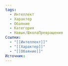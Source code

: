 ```yaml
---
tags:
  - Интеллект
  - Характер
  - Обаяние
  - Категория
  - Навык/ШколаПревращения
Ссылки:
  - "[[Интеллект]]"
  - "[[Характер]]"
  - "[[Обаяние]]"
Источник:
---
```

